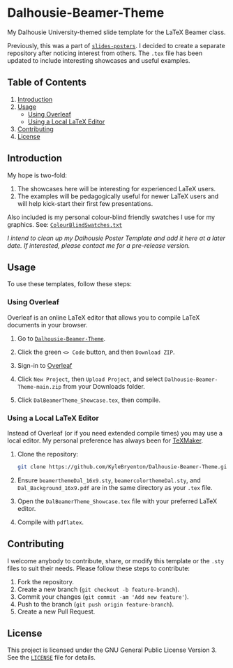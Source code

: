 # Dalhousie-Beamer-Theme

My Dalhousie University-themed slide template for the LaTeX Beamer class.

Previously, this was a part of [`slides-posters`](https://github.com/KyleBryenton/slides-posters). I decided to create a separate repository after noticing interest from others. The `.tex` file has been updated to include interesting showcases and useful examples.

## Table of Contents

1. [Introduction](#introduction)
2. [Usage](#usage)
    - [Using Overleaf](#using-overleaf)
    - [Using a Local LaTeX Editor](#using-a-local-latex-editor)
3. [Contributing](#contributing)
4. [License](#license)

## Introduction

My hope is two-fold:
1. The showcases here will be interesting for experienced LaTeX users.
2. The examples will be pedagogically useful for newer LaTeX users and will help kick-start their first few presentations.

Also included is my personal colour-blind friendly swatches I use for my graphics. See: [`ColourBlindSwatches.txt`](https://github.com/KyleBryenton/Dalhousie-Beamer-Theme/blob/main/ColourBlindSwatches.txt)

_I intend to clean up my Dalhousie Poster Template and add it here at a later date. If interested, please contact me for a pre-release version._

## Usage

To use these templates, follow these steps:

### Using Overleaf

Overleaf is an online LaTeX editor that allows you to compile LaTeX documents in your browser.

1. Go to [`Dalhousie-Beamer-Theme`](https://github.com/KyleBryenton/Dalhousie-Beamer-Theme).

2. Click the green `<> Code` button, and then `Download ZIP`.

3. Sign-in to [Overleaf](https://www.overleaf.com/project)
  
4. Click `New Project`, then `Upload Project`, and select `Dalhousie-Beamer-Theme-main.zip` from your Downloads folder.

5. Click `DalBeamerTheme_Showcase.tex`, then compile.

### Using a Local LaTeX Editor

Instead of Overleaf (or if you need extended compile times) you may use a local editor. My personal preference has always been for [TeXMaker](https://www.xm1math.net/texmaker/download.html).

1. Clone the repository:
    ```bash
    git clone https://github.com/KyleBryenton/Dalhousie-Beamer-Theme.git
    ```

2. Ensure `beamerthemeDal_16x9.sty`, `beamercolorthemeDal.sty`, and `Dal_Background_16x9.pdf` are in the same directory as your `.tex` file.

3. Open the `DalBeamerTheme_Showcase.tex` file with your preferred LaTeX editor. 

4. Compile with `pdflatex`.

## Contributing

I welcome anybody to contribute, share, or modify this template or the `.sty` files to suit their needs. Please follow these steps to contribute:

1. Fork the repository.
2. Create a new branch (`git checkout -b feature-branch`).
3. Commit your changes (`git commit -am 'Add new feature'`).
4. Push to the branch (`git push origin feature-branch`).
5. Create a new Pull Request.

## License

This project is licensed under the GNU General Public License Version 3. See the [`LICENSE`](https://github.com/KyleBryenton/Dalhousie-Beamer-Theme/blob/main/LICENSE) file for details.
